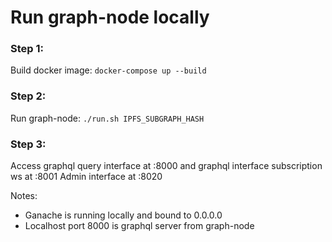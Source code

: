 # Run graph-node locally

### Step 1:
Build docker image: `docker-compose up --build`

### Step 2:
Run graph-node: `./run.sh IPFS_SUBGRAPH_HASH`

### Step 3:
Access graphql query interface at :8000
and graphql interface subscription ws at :8001
Admin interface at :8020

Notes:
* Ganache is running locally and bound to 0.0.0.0
* Localhost port 8000 is graphql server from graph-node
